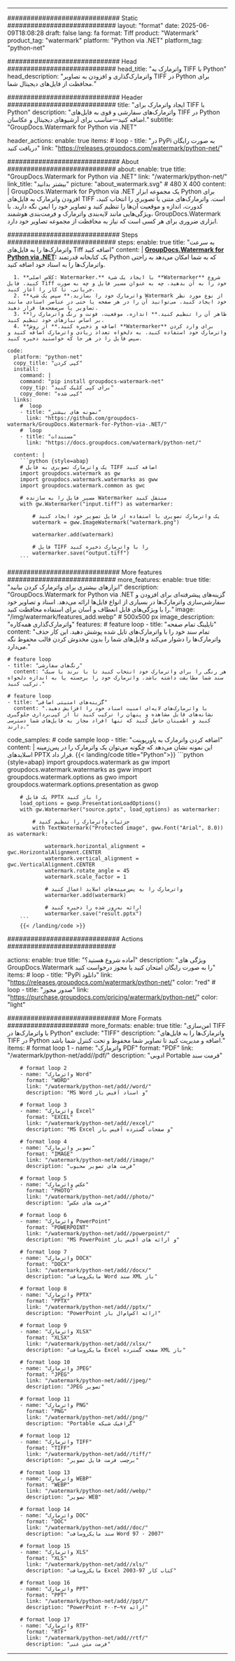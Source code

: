 
---
############################# Static ############################
layout: "format"
date:  2025-06-09T18:08:28
draft: false
lang: fa
format: Tiff
product: "Watermark"
product_tag: "watermark"
platform: "Python via .NET"
platform_tag: "python-net"

############################# Head ############################
head_title: "واترمارک به TIFF با Python"
head_description: "واترمارک‌گذاری و افزودن به تصاویر TIFF در Python برای محافظت از فایل‌های دیجیتال شما."

############################# Header ############################
title: "ایجاد واترمارک برای TIFF با Python" 
description: "واترمارک‌های سفارشی و قوی به فایل‌های TIFF در Python اضافه کنید—مناسب برای آرشیوهای دیجیتال و عکاسان."
subtitle: "GroupDocs.Watermark for Python via .NET" 

header_actions:
  enable: true
  items:
    #  loop
    - title: "در PyPi به صورت رایگان دریافت کنید"
      link: "https://releases.groupdocs.com/watermark/python-net/"
      
############################# About ############################
about:
    enable: true
    title: "GroupDocs.Watermark for Python via .NET"
    link: "/watermark/python-net/"
    link_title: "بیشتر بدانید"
    picture: "about_watermark.svg" # 480 X 400
    content: |
       GroupDocs.Watermark for Python via .NET یک مجموعه ابزار Python برای افزودن واترمارک به فایل‌های TIFF است. واترمارک‌های متنی یا تصویری را انتخاب کنید، کدورت، اندازه و موقعیت آن‌ها را تنظیم کنید و تصاویر خود را ایمن نگه دارید. با ویژگی‌هایی مانند لایه‌بندی واترمارک و فرمت‌بندی هوشمند، GroupDocs.Watermark ابزاری ضروری برای هر کسی است که نیاز به محافظت از مجموعه تصاویر خود دارد.

############################# Steps ############################
steps:
    enable: true
    title: "به سرعت واترمارک‌ها را به فایل‌های Tiff اضافه کنید"
    content: |
      **[GroupDocs.Watermark for Python via .NET](https://products.groupdocs.com/watermark/python-net/):** یک کتابخانه قدرتمند Python که به شما امکان می‌دهد به راحتی واترمارک‌ها را به اسناد خود اضافه کنید.
      
      1. **کلاس اصلی: Watermarker.** با ایجاد یک شیء **Watermarker** شروع کنید. فایل Tiff خود را به آن بدهید، چه به عنوان مسیر فایل و چه به صورت جریانی، تا کار را آغاز کنید.
      2. **واترمارک خود را بسازید.** سپس یک شیء Watermark از نوع مورد نظر خود ایجاد کنید. می‌توانید آن را در هر صفحه یا حتی در عناصر اسنادی مانند تصاویر یا سرصفحه‌ها قرار دهید.
      3. **ظاهر آن را تنظیم کنید.** اندازه، موقعیت، فونت و رنگ واترمارک را بر اساس نیازهای خود تنظیم کنید.
      4. **اضافه و ذخیره کنید.** از روش **Watermarker** برای وارد کردن واترمارک خود استفاده کنید. به دلخواه تعداد زیادی واترمارک اضافه کنید و سپس فایل را در هر جا که خواستید ذخیره کنید.
   
    code:
      platform: "python-net"
      copy_title: "کپی کردن"
      install:
        command: |
        command: "pip install groupdocs-watermark-net"
        copy_tip: "برای کپی کلیک کنید"
        copy_done: "کپی شده"
      links:
        #  loop
        - title: "نمونه های بیشتر"
          link: "https://github.com/groupdocs-watermark/GroupDocs.Watermark-for-Python-via-.NET/"
        #  loop
        - title: "مستندات"
          link: "https://docs.groupdocs.com/watermark/python-net/"
          
      content: |
        ```python {style=abap}
        # یک واترمارک تصویری به فایل TIFF اضافه کنید
        import groupdocs.watermark as gw
        import groupdocs.watermark.watermarks as gww
        import groupdocs.watermark.common as gwс

        # مسیر فایل را به سازنده Watermarker منتقل کنید
        with gw.Watermarker("input.tiff") as watermarker:

            # یک واترمارک تصویری با استفاده از فایل تصویر خود ایجاد کنید
            watermark = gww.ImageWatermark("watermark.png")

            watermarker.add(watermark)

            # فایل TIFF را با واترمارک ذخیره کنید
            watermarker.save("output.tiff")
        ```  

############################# More features ############################
more_features:
  enable: true
  title: "ابزارهای بیشتری برای واترمارک کردن بیابید"
  description: "GroupDocs.Watermark for Python via .NET گزینه‌های پیشرفته‌ای برای افزودن و سفارشی‌سازی واترمارک‌ها در بسیاری از انواع فایل‌ها ارائه می‌دهد. اسناد و تصاویر خود را با ویژگی‌های قابل انعطاف و آسان برای استفاده محافظت کنید."
  image: "/img/watermark/features_add.webp" # 500x500 px
  image_description: "واترمارک‌گذاری همه‌کاره"
  features:
    # feature loop
    - title: "تایلینگ تمام صفحه"
      content: "تمام سند خود را با واترمارک‌های تایل شده پوشش دهید. این کار حذف واترمارک‌ها را دشوار می‌کند و فایل‌های شما را بدون مخدوش کردن قالب محفوظ نگه می‌دارد."

    # feature loop
    - title: "رنگ‌های سفارشی"
      content: "هر رنگی را برای واترمارک خود انتخاب کنید تا با برند یا سبک سند شما مطابقت داشته باشد. واترمارک خود را برجسته یا به اندازه دلخواه ترکیب کنید."

    # feature loop
    - title: "گزینه‌های امنیتی اضافی"
      content: "با واترمارک‌های لایه‌ای امنیت اسناد خود را افزایش دهید. نشانه‌های قابل مشاهده و پنهان را ترکیب کنید تا از کپی‌برداری جلوگیری کنید و اطمینان حاصل کنید که تنها افراد مجاز به فایل‌های شما دسترسی دارند."
      
  code_samples:
    # code sample loop
    - title: "اضافه کردن واترمارک به پاورپوینت"
      content: |
        این نمونه نشان می‌دهد که چگونه می‌توان یک واترمارک را در پس‌زمینه اسلایدهای PPTX قرار داد.
        {{< landing/code title="Python">}}
        ```python {style=abap}
        import groupdocs.watermark as gw
        import groupdocs.watermark.watermarks as gww
        import groupdocs.watermark.options as gwo
        import groupdocs.watermark.options.presentation as gwop

        # یک فایل PPTX را باز کنید
        load_options = gwop.PresentationLoadOptions()
        with gw.Watermarker("source.pptx", load_options) as watermarker:

            # جزئیات واترمارک را تنظیم کنید
            with TextWatermark("Protected image", gww.Font("Arial", 8.0)) as watermark:

                watermark.horizontal_alignment = gwс.HorizontalAlignment.CENTER
                watermark.vertical_alignment = gwс.VerticalAlignment.CENTER
                watermark.rotate_angle = 45
                watermark.scale_factor = 1

                # واترمارک را به پس‌زمینه‌های اسلاید اعمال کنید
                watermarker.add(watermark)

                # ارائه به‌روز شده را ذخیره کنید
                watermarker.save("result.pptx")
        ```
        {{< /landing/code >}}


############################# Actions ############################

actions:
  enable: true
  title: "آماده شروع هستید؟"
  description: "ویژگی های GroupDocs.Watermark را به صورت رایگان امتحان کنید یا مجوز درخواست کنید"
  items:
    #  loop
    - title: "PyPi دانلود"
      link: "https://releases.groupdocs.com/watermark/python-net/"
      color: "red"
        #  loop
    - title: "صدور مجوز"
      link: "https://purchase.groupdocs.com/pricing/watermark/python-net/"
      color: "light"


############################# More Formats #####################
more_formats:
    enable: true
    title: "امن‌سازی TIFF با واترمارک‌ها در Python"
    exclude: "TIFF"
    description: "واترمارک‌ها را به فایل‌های TIFF در Python اضافه و مدیریت کنید تا تصاویر شما محفوظ و تحت کنترل شما باشد."
    items: 
        # format loop 1
        - name: "واترمارک PDF"
          format: "PDF"
          link: "/watermark/python-net/add//pdf/"
          description: "ادوبی Portable فرمت سند"

        # format loop 2
        - name: "واترمارک Word"
          format: "WORD"
          link: "/watermark/python-net/add//word/"
          description: "MS Word و اسناد آفیس باز"
          
        # format loop 3
        - name: "واترمارک Excel"
          format: "EXCEL"
          link: "/watermark/python-net/add//excel/"
          description: "MS Excel و صفحات گسترده آفیس باز"

        # format loop 4
        - name: "تصویر واترمارک"
          format: "IMAGE"
          link: "/watermark/python-net/add//image/"
          description: "فرمت های تصویر محبوب"

        # format loop 5
        - name: "عکس واترمارک"
          format: "PHOTO"
          link: "/watermark/python-net/add//photo/"
          description: "فرمت های عکس"

        # format loop 6
        - name: "واترمارک PowerPoint"
          format: "POWERPOINT"
          link: "/watermark/python-net/add//powerpoint/"
          description: "MS PowerPoint و ارائه های آفیس باز"

        # format loop 7
        - name: "واترمارک DOCX"
          format: "DOCX"
          link: "/watermark/python-net/add//docx/"
          description: "مایکروسافت Word سند XML باز"
          
        # format loop 8
        - name: "واترمارک PPTX"
          format: "PPTX"
          link: "/watermark/python-net/add//pptx/"
          description: "PowerPoint ارائه اکس‌ام‌ال باز"
          
        # format loop 9
        - name: "واترمارک XLSX"
          format: "XLSX"
          link: "/watermark/python-net/add//xlsx/"
          description: "مایکروسافت Excel صفحه گسترده XML باز"

        # format loop 10
        - name: "واترمارک JPEG"
          format: "JPEG"
          link: "/watermark/python-net/add//jpeg/"
          description: "JPEG تصویر"

        # format loop 11
        - name: "واترمارک PNG"
          format: "PNG"
          link: "/watermark/python-net/add//png/"
          description: "Portable گرافیک شبکه"

        # format loop 12
        - name: "واترمارک TIFF"
          format: "TIFF"
          link: "/watermark/python-net/add//tiff/"
          description: "برچسب فرمت فایل تصویر"

        # format loop 13
        - name: "واترمارک WEBP"
          format: "WEBP"
          link: "/watermark/python-net/add//webp/"
          description: "تصویر WEB"

        # format loop 14
        - name: "واترمارک DOC"
          format: "DOC"
          link: "/watermark/python-net/add//doc/"
          description: "سند مایکروسافت Word 97 - 2007"

        # format loop 15
        - name: "واترمارک XLS"
          format: "XLS"
          link: "/watermark/python-net/add//xls/"
          description: "مایکروسافت Excel کتاب کار 97-2003"

        # format loop 16
        - name: "واترمارک PPT"
          format: "PPT"
          link: "/watermark/python-net/add//ppt/"
          description: "PowerPoint ارائه ۹۷—۲۰۰۳"

        # format loop 17
        - name: "واترمارک RTF"
          format: "RTF"
          link: "/watermark/python-net/add//rtf/"
          description: "فرمت متن غنی"

---